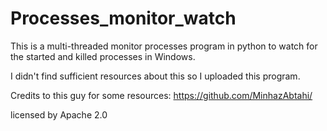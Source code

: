 # Processes_monitor_watch

This is a multi-threaded monitor processes program in python to watch for the started and killed processes in Windows.

I didn't find sufficient resources about this so I uploaded this program.

Credits to this guy for some resources: https://github.com/MinhazAbtahi/

licensed by Apache 2.0
